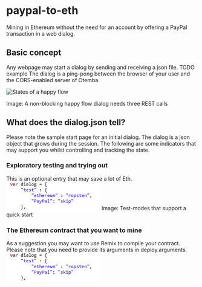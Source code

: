 ﻿# paypal-to-eth
Mining in Ethereum without the need for an account by offering a PayPal transaction in a web dialog.
## Basic concept
Any webpage may start a dialog by sending and receiving a json file. TODO example
The dialog is a ping-pong between the browser of your user and the CORS-enabled server of Otemba.

![States of a happy flow](![https://raw.githubusercontent.com/Otemba/paypal-to-eth/master/images/](https://raw.githubusercontent.com/Otemba/paypal-to-eth/master/images/testModes.png)statesWithText.png)

Image: A non-blocking happy flow dialog needs three REST calls
## What does the dialog.json tell?
Please note the sample start page for an initial dialog. The dialog is a json object that grows during the session. The following are some indicators that may support you whilst controlling and tracking the state.
### Exploratory testing and trying out
This is an optional entry that may save a lot of Eth.
![Test Modes](https://raw.githubusercontent.com/Otemba/paypal-to-eth/master/images/testModes.png)
Image: Test-modes that support a quick start
### The Ethereum contract that you want to mine
As a suggestion you may want to use Remix to compile your contract. Please note that you need to provide its arguments in deploy.arguments.
![The contract](https://raw.githubusercontent.com/Otemba/paypal-to-eth/master/images/testModes.png)


 

<!--stackedit_data:
eyJoaXN0b3J5IjpbLTExNjA1MzU2MywxNzgwMTY2NzU0LDIyMz
I5NTUyLC0xNDg2MzIwMzIwLC00MTAwMDA3MjMsLTYzNjc0MDY4
MiwxNTM4MzY0NDU2LDEzNzk2OTM0OTksNzU1NTI5NTU4XX0=
-->